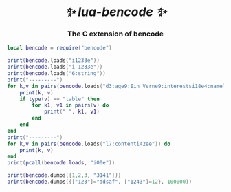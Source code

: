 <h1 align="center"><i>✨ lua-bencode ✨ </i></h1>

<h3 align="center">The C extension of bencode</a> </h3>

```lua
local bencode = require("bencode")

print(bencode.loads("i1233e"))
print(bencode.loads("i-1233e"))
print(bencode.loads("6:string"))
print("---------")
for k,v in pairs(bencode.loads("d3:age9:Ein Verne9:interestsi18e4:namel4:book5:movieee")) do
    print(k, v)
    if type(v) == "table" then
        for k1, v1 in pairs(v) do
            print(" ", k1, v1)
        end
    end
end
print("---------")
for k,v in pairs(bencode.loads("l7:contenti42ee")) do
    print(k, v)
end
print(pcall(bencode.loads, "i00e"))

print(bencode.dumps({1,2,3, "3141"}))
print(bencode.dumps({["123"]="ddsaf", ["1243"]=12}, 100000))
```